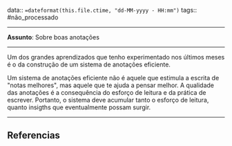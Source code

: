 
data:: `=dateformat(this.file.ctime, "dd-MM-yyyy - HH:mm")`
tags:: #não_processado

---
**Assunto**: Sobre boas anotações
___

Um dos grandes aprendizados que tenho experimentado nos últimos meses é o da construção de um sistema de anotações eficiente.  

Um sistema de anotações eficiente não é aquele que estimula a escrita de "notas melhores", mas aquele que te ajuda a pensar melhor. A qualidade das anotações é a consequência do esforço de leitura e da prática de escrever. Portanto, o sistema deve acumular tanto o esforço de leitura, quanto insigths que eventualmente possam surgir.   




---
## Referencias
